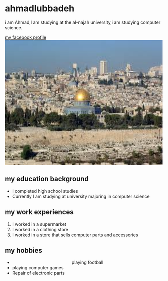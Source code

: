 <!DOCTYPE html>
<html>
<head>
<title>ahmad</title>
<link rel="stylesheet" href="mystyle.css">
<meta name="viewport" content="width=device-width, initial-scale=1.0">
</head>
<body>
<h1>ahmadlubbadeh</h1>
<p title="my summary">i am Ahmad,I am studying at the al-najah university,i am studying computer science.</p>
<a href="https://www.facebook.com/ahmad.lubbadeh.13">my facebook profile</a>
<br>
<img src="jerusalem.jpg" alt="Jerusalem city"width="600" height="400">
<br>
<h2>my education background</h2>
<ul>
<li>I completed high school studies</li>
<li>Currently I am studying at university majoring in computer science</li>
</ul>
<h2> my work experiences</h2>
<ol>
<li>I worked in a supermarket</li>
<li>I worked in a clothing store</li>
<li>I worked in a store that sells computer parts and accessories</li>
</ol>
<h2> my hobbies</h2>
<ul>
<li style="text-align:center">playing football</li>
<li>playing computer games</li>
<li>Repair of electronic parts</li>
<ul>
</body>
</html>
